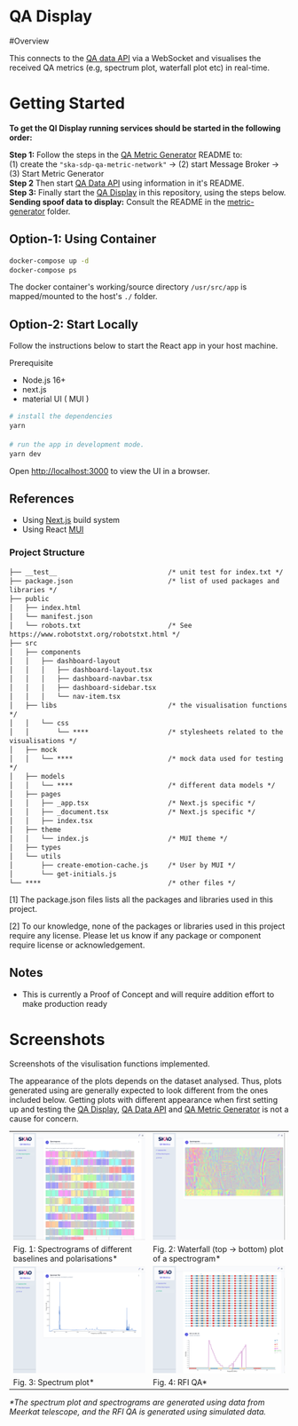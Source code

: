 # QA Display

#Overview

This connects to the [QA data API](https://gitlab.com/ska-telescope/ska-sdp-qa-data-api) via a WebSocket and visualises the received QA metrics (e.g, spectrum plot, waterfall plot etc) in real-time.

# Getting Started

**To get the QI Display running services should be started in the following order:**

**Step 1:** Follow the steps in the [QA Metric Generator](https://gitlab.com/ska-telescope/ska-sdp-qa-metric-generator) README to:
\
(1) create the `"ska-sdp-qa-metric-network"` -> (2) start Message Broker -> (3) Start Metric Generator\
**Step 2** Then start [QA Data API](https://gitlab.com/ska-telescope/ska-sdp-qa-data-api) using information in it's README.\
**Step 3:** Finally start the [QA Display](https://gitlab.com/ska-telescope/sdp/ska-sdp-qa-display) in this repository, using the steps below.\
**Sending spoof data to display:** Consult the README in the [metric-generator](https://gitlab.com/ska-telescope/ska-sdp-qa-metric-generator/-/tree/main/metric-generator) folder.

## Option-1: Using Container

```bash
docker-compose up -d
docker-compose ps
```

The docker container's working/source directory `/usr/src/app` is mapped/mounted to the host's `./` folder.

## Option-2: Start Locally

Follow the instructions below to start the React app in your host machine.

Prerequisite

- Node.js 16+
- next.js
- material UI ( MUI )

```bash
# install the dependencies
yarn

# run the app in development mode.
yarn dev
```

Open [http://localhost:3000](http://localhost:3000) to view the UI in a browser.

## References

- Using [Next.js](https://nextjs.org) build system
- Using React [MUI](https://mui.com)

### Project Structure

```
├── __test__                            /* unit test for index.txt */
├── package.json                        /* list of used packages and libraries */
├── public
│   ├── index.html
│   └── manifest.json
│   └── robots.txt                      /* See https://www.robotstxt.org/robotstxt.html */
├── src
│   ├── components
│   │   ├── dashboard-layout
│   │   │   ├── dashboard-layout.tsx
│   │   │   ├── dashboard-navbar.tsx
│   │   │   ├── dashboard-sidebar.tsx
│   │   │   └── nav-item.tsx
│   ├── libs                            /* the visualisation functions */
│   │   └── css
│   │       └── ****                    /* stylesheets related to the visualisations */
│   ├── mock
│   │   └── ****                        /* mock data used for testing */
│   ├── models
│   │   └── ****                        /* different data models */
│   ├── pages
│   │   ├── _app.tsx                    /* Next.js specific */
│   │   ├── _document.tsx               /* Next.js specific */
│   │   ├── index.tsx
│   ├── theme
│   │   └── index.js                    /* MUI theme */
│   ├── types
│   └── utils
│       ├── create-emotion-cache.js     /* User by MUI */
│       └── get-initials.js
└── ****                                /* other files */

```

[1] The package.json files lists all the packages and libraries used in this project.

[2] To our knowledge, none of the packages or libraries used in this project require any license. Please let us know if any package or component require license or acknowledgement.

## Notes

- This is currently a Proof of Concept and will require addition effort to make production ready

# Screenshots

Screenshots of the visulisation functions implemented.

The appearance of the plots depends on the dataset analysed. Thus, plots generated using are generally expected to look different from the ones included below. Getting plots with different appearance when first setting up and testing the [QA Display](https://gitlab.com/ska-telescope/sdp/ska-sdp-qa-display), [QA Data API](https://gitlab.com/ska-telescope/ska-sdp-qa-data-api) and [QA Metric Generator](https://gitlab.com/ska-telescope/ska-sdp-qa-metric-generator) is not a cause for concern.

|                                                                 |                                                           |
| --------------------------------------------------------------- | --------------------------------------------------------- |
| ![](./public/static/images/screenshot-spectrograms.png)         | ![](./public/static/images/screenshot-spectrogram.png)    |
| Fig. 1: Spectrograms of different baselines and polarisations\* | Fig. 2: Waterfall (top -> bottom) plot of a spectrogram\* |
| ![](./public/static/images/screenshot-spectrum.png)             | ![](./public/static/images/screenshot-rfi.png)            |
| Fig. 3: Spectrum plot\*                                         | Fig. 4: RFI QA\*                                          |

_\*The spectrum plot and spectrograms are generated using data from Meerkat telescope, and the RFI QA is generated using simulated data._
